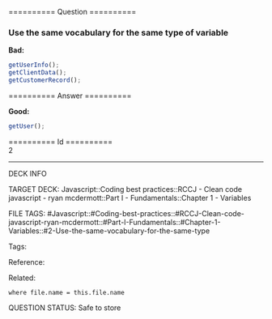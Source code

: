 ========== Question ==========  

### Use the same vocabulary for the same type of variable

**Bad:**

```javascript
getUserInfo();
getClientData();
getCustomerRecord();
```  

========== Answer ==========  

**Good:**

```javascript
getUser();
```

========== Id ==========  
2

---

DECK INFO

TARGET DECK: Javascript::Coding best practices::RCCJ - Clean code javascript - ryan mcdermott::Part I - Fundamentals::Chapter 1 - Variables

FILE TAGS: #Javascript::#Coding-best-practices::#RCCJ-Clean-code-javascript-ryan-mcdermott::#Part-I-Fundamentals::#Chapter-1-Variables::#2-Use-the-same-vocabulary-for-the-same-type

Tags:

Reference:

Related:

```dataview
where file.name = this.file.name
```
QUESTION STATUS: Safe to store
